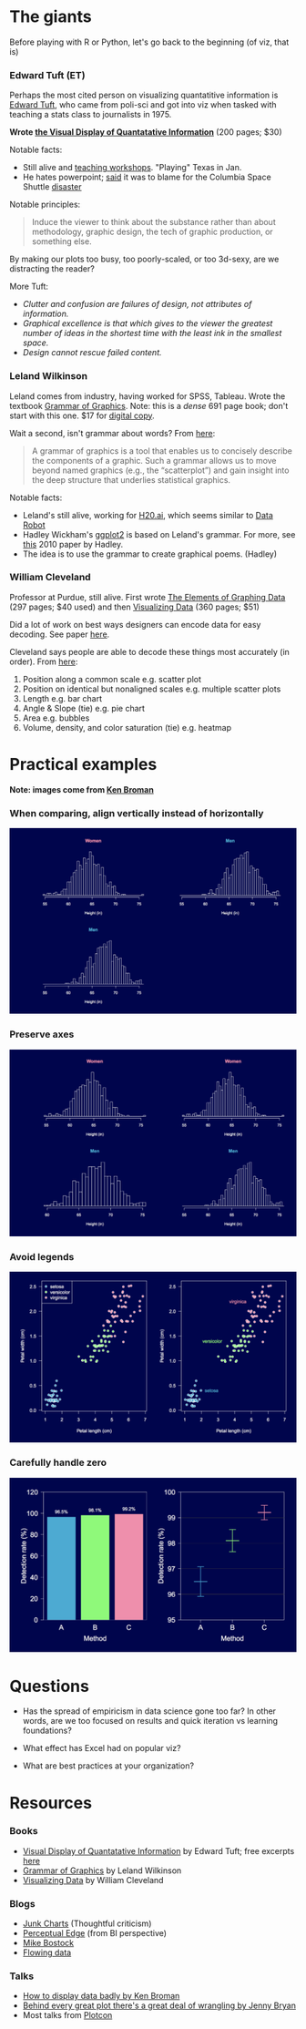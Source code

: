 # The giants

Before playing with R or Python, let's go back to the beginning (of viz, that is)

### Edward Tuft (ET)

Perhaps the most cited person on visualizing quantatitive information is [Edward Tuft](https://en.wikipedia.org/wiki/Edward_Tufte), who came from poli-sci and got into viz when tasked with teaching a stats class to journalists in 1975. 

**Wrote [the Visual Display of Quantatative Information](https://www.amazon.com/Visual-Display-Quantitative-Information/dp/0961392142)** (200 pages; $30)

Notable facts:

- Still alive and [teaching workshops](https://www.edwardtufte.com/tufte/courses). "Playing" Texas in Jan.
- He hates powerpoint; [said](https://en.wikipedia.org/wiki/Edward_Tufte#Criticism_of_PowerPoint) it was to blame for the Columbia Space Shuttle [disaster](https://en.wikipedia.org/wiki/Space_Shuttle_Columbia_disaster)

Notable principles:

> Induce the viewer to think about the substance rather than about methodology, graphic design, the tech of graphic production, or something else.

By making our plots too busy, too poorly-scaled, or too 3d-sexy, are we distracting the reader?

More Tuft:

- *Clutter and confusion are failures of design, not attributes of information.*
- *Graphical excellence is that which gives to the viewer the greatest number of ideas in the shortest time with the least ink in the smallest space.*
- *Design cannot rescue failed content.*

### Leland Wilkinson

Leland comes from industry, having worked for SPSS, Tableau. Wrote the textbook [Grammar of Graphics](https://www.amazon.com/Grammar-Graphics-Statistics-Computing/dp/0387245448). Note: this is a *dense* 691 page book; don't start with this one. $17 for [digital copy](https://www.amazon.com/Grammar-Graphics-Statistics-Computing/dp/0387245448).

Wait a second, isn't grammar about words? From [here](http://byrneslab.net/classes/biol607/readings/wickham_layered-grammar.pdf):

> A grammar of graphics is a tool that enables us to concisely describe the components of a graphic. Such a grammar allows us to move beyond named graphics (e.g., the “scatterplot”) and gain insight into the deep structure that underlies statistical graphics.

Notable facts:

- Leland's still alive, working for [H20.ai](https://www.h2o.ai), which seems similar to [Data Robot](https://www.datarobot.com/)
- Hadley Wickham's [ggplot2](https://github.com/tidyverse/ggplot2) is based on Leland's grammar. For more, see [this](http://byrneslab.net/classes/biol607/readings/wickham_layered-grammar.pdf) 2010 paper by Hadley.
- The idea is to use the grammar to create graphical poems. (Hadley)


### William Cleveland

Professor at Purdue, still alive. First wrote [The Elements of Graphing Data](https://www.amazon.com/Elements-Graphing-Data-William-Cleveland/dp/0963488414/ref=sr_1_4?s=books&ie=UTF8&qid=1512569150&sr=1-4&keywords=william+cleveland) (297 pages; $40 used) and then [Visualizing Data](https://www.amazon.com/Visualizing-Data-William-S-Cleveland/dp/0963488406) (360 pages; $51)

Did a lot of work on best ways designers can encode data for easy decoding. See paper [here](http://info.slis.indiana.edu/~katy/S637-S11/cleveland84.pdf).

Cleveland says people are able to decode these things most accurately (in order). From [here](http://flowingdata.com/2010/03/20/graphical-perception-learn-the-fundamentals-first/):

1. Position along a common scale e.g. scatter plot
2. Position on identical but nonaligned scales e.g. multiple scatter plots
3. Length e.g. bar chart
4. Angle & Slope (tie) e.g. pie chart
5. Area e.g. bubbles
6. Volume, density, and color saturation (tie) e.g. heatmap

# Practical examples

**Note: images come from [Ken Broman](https://www.biostat.wisc.edu/~kbroman/presentations/graphs_cmp2014.pdf)**

### When comparing, align vertically instead of horizontally

![](images/AlignVertically.png)

### Preserve axes

![](images/UseCommonAxes.png)

### Avoid legends

![](images/UseLabels.png)

### Carefully handle zero

![](images/DoWeIncludeZero.png)

# Questions

- Has the spread of empiricism in data science gone too far? In other words, are we too focused on results and quick iteration vs learning foundations?

- What effect has Excel had on popular viz?

- What are best practices at your organization?

# Resources

### Books

- [Visual Display of Quantatative Information](https://www.amazon.com/Visual-Display-Quantitative-Information/dp/0961392142) by Edward Tuft; free excerpts [here](https://www.colorado.edu/geography/foote/maps/assign/reading/TufteCoversheet.pdf)
- [Grammar of Graphics](https://www.amazon.com/Grammar-Graphics-Statistics-Computing/dp/0387245448) by Leland Wilkinson
- [Visualizing Data](https://www.amazon.com/Visualizing-Data-William-S-Cleveland/dp/0963488406) by William Cleveland

### Blogs

- [Junk Charts](http://junkcharts.typepad.com) (Thoughtful criticism)
- [Perceptual Edge](http://www.perceptualedge.com) (from BI perspective)
- [Mike Bostock](https://bost.ocks.org/mike/)
- [Flowing data](http://flowingdata.com/)

### Talks

- [How to display data badly by Ken Broman](https://www.biostat.wisc.edu/~kbroman/presentations/graphs_cmp2014.pdf)
- [Behind every great plot there's a great deal of wrangling by Jenny Bryan](https://www.youtube.com/watch?v=4MfUCX_KpdE)
- Most talks from [Plotcon](https://www.youtube.com/results?search_query=plotcon&page=&utm_source=opensearch)
